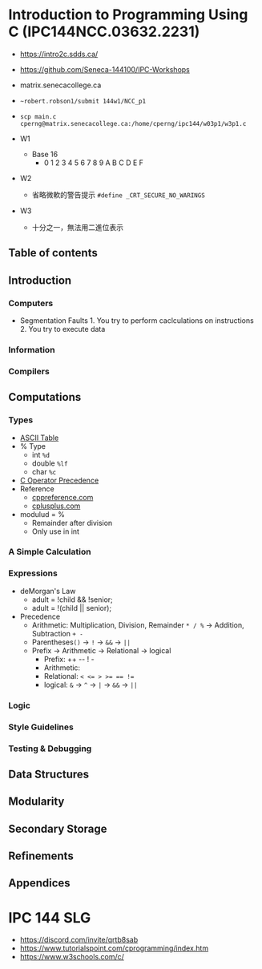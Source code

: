 # Introduction to Programming Using C (IPC144NCC.03632.2231)
- https://intro2c.sdds.ca/
- https://github.com/Seneca-144100/IPC-Workshops
- matrix.senecacollege.ca

- `~robert.robson1/submit 144w1/NCC_p1`
- `scp main.c cperng@matrix.senecacollege.ca:/home/cperng/ipc144/w03p1/w3p1.c`

- W1
    - Base 16
        - 0 1 2 3 4 5 6 7 8 9 A B C D E F
- W2
    - 省略微軟的警告提示 `#define _CRT_SECURE_NO_WARINGS`    
- W3
    - 十分之一，無法用二進位表示

## Table of contents
## Introduction
### Computers
- Segmentation Faults
        1. You try to  perform caclculations on instructions
        2. You try to execute data

### Information
### Compilers
## Computations
### Types
- [ASCII Table](https://www.asciitable.com/)
- % Type
    - int `%d`
    - double `%lf`
    - char `%c`
- [C Operator Precedence](https://en.cppreference.com/w/c/language/operator_precedence)
- Reference 
    - [cppreference.com](https://en.cppreference.com/w/c)
    - [cplusplus.com](https://cplusplus.com/)
- modulud = %
    - Remainder after division
    - Only use in int

### A Simple Calculation
### Expressions
- deMorgan's Law
    - adult = !child && !senior;
    - adult = !(child || senior);
- Precedence
    - Arithmetic: Multiplication, Division, Remainder  `* / %`  ->  Addition, Subtraction `+ -`
    - Parentheses`()`  ->  `!`  ->  `&&`  ->  `||`
    - Prefix  ->   Arithmetic  ->  Relational  ->  logical
        - Prefix: ++ -- ! - 
        - Arithmetic: 
        - Relational: `< <= > >= == !=`
        - logical: `&` -> `^` -> `|` -> `&&` -> `||`
### Logic
### Style Guidelines
### Testing & Debugging
## Data Structures
## Modularity
## Secondary Storage
## Refinements
## Appendices


# IPC 144 SLG
- https://discord.com/invite/qrtb8sab
- https://www.tutorialspoint.com/cprogramming/index.htm
- https://www.w3schools.com/c/

